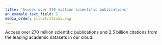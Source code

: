 ```yaml
---
title: 'Access over 270 million scientific publications'
an_example_text_field: 5
media_order: illustration1.png
---
```


Access over 270 million scientific publications and 2.5 billion citations from the leading academic datasets in our cloud.